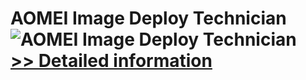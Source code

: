 # AOMEI Image Deploy Technician<br />![AOMEI Image Deploy Technician](https://mycommerce.akamaized.net/api/pimages/P300870464/BIG/300870464.PNG)<br />[>> Detailed information](https://secure.shareit.com/shareit/product.html?productid=300870464&affiliateid=200057808)